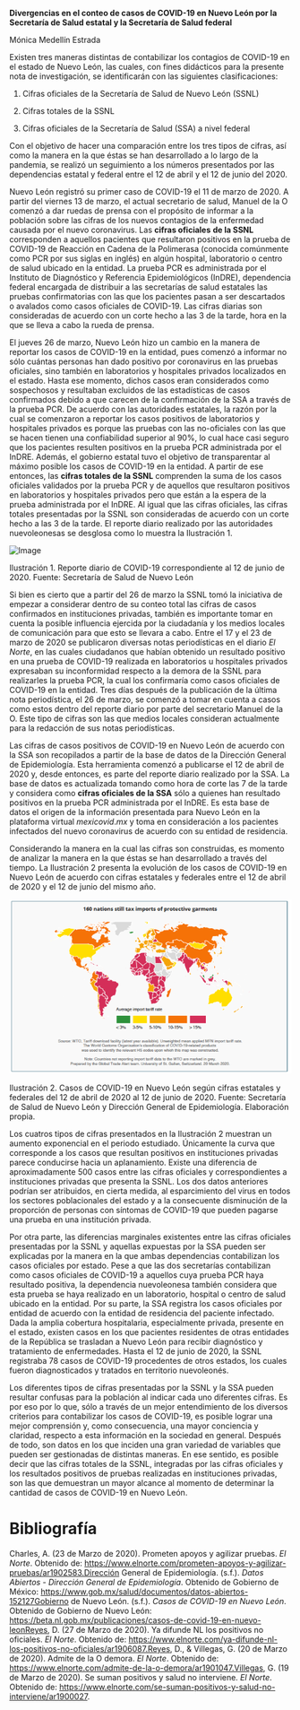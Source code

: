 **Divergencias en el conteo de casos de COVID-19 en Nuevo León por la
Secretaría de Salud estatal y la Secretaría de Salud federal**

Mónica Medellín Estrada

Existen tres maneras distintas de contabilizar los contagios de COVID-19
en el estado de Nuevo León, las cuales, con fines didácticos para la
presente nota de investigación, se identificarán con las siguientes
clasificaciones:

1.  Cifras oficiales de la Secretaría de Salud de Nuevo León (SSNL)

2.  Cifras totales de la SSNL

3.  Cifras oficiales de la Secretaría de Salud (SSA) a nivel federal

Con el objetivo de hacer una comparación entre los tres tipos de cifras,
así como la manera en la que éstas se han desarrollado a lo largo de la
pandemia, se realizó un seguimiento a los números presentados por las
dependencias estatal y federal entre el 12 de abril y el 12 de junio del
2020.

Nuevo León registró su primer caso de COVID-19 el 11 de marzo de 2020. A
partir del viernes 13 de marzo, el actual secretario de salud, Manuel de
la O comenzó a dar ruedas de prensa con el propósito de informar a la
población sobre las cifras de los nuevos contagios de la enfermedad
causada por el nuevo coronavirus. Las **cifras oficiales** **de la
SSNL** corresponden a aquellos pacientes que resultaron positivos en la
prueba de COVID-19 de Reacción en Cadena de la Polimerasa (conocida
comúnmente como PCR por sus siglas en inglés) en algún hospital,
laboratorio o centro de salud ubicado en la entidad. La prueba PCR es
administrada por el Instituto de Diagnóstico y Referencia
Epidemiológicos (InDRE), dependencia federal encargada de distribuir a
las secretarías de salud estatales las pruebas confirmatorias con las
que los pacientes pasan a ser descartados o avalados como casos
oficiales de COVID-19. Las cifras diarias son consideradas de acuerdo
con un corte hecho a las 3 de la tarde, hora en la que se lleva a cabo
la rueda de prensa.

El jueves 26 de marzo, Nuevo León hizo un cambio en la manera de
reportar los casos de COVID-19 en la entidad, pues comenzó a informar no
sólo cuántas personas han dado positivo por coronavirus en las pruebas
oficiales, sino también en laboratorios y hospitales privados
localizados en el estado. Hasta ese momento, dichos casos eran
considerados como sospechosos y resultaban excluidos de las estadísticas
de casos confirmados debido a que carecen de la confirmación de la SSA a
través de la prueba PCR. De acuerdo con las autoridades estatales, la
razón por la cual se comenzaron a reportar los casos positivos de
laboratorios y hospitales privados es porque las pruebas con las
no-oficiales con las que se hacen tienen una confiabilidad superior al
90%, lo cual hace casi seguro que los pacientes resulten positivos en la
prueba PCR administrada por el InDRE. Además, el gobierno estatal tuvo
el objetivo de transparentar al máximo posible los casos de COVID-19 en
la entidad. A partir de ese entonces, las **cifras totales de la SSNL**
comprenden la suma de los casos oficiales validados por la prueba PCR y
de aquellos que resultaron positivos en laboratorios y hospitales
privados pero que están a la espera de la prueba administrada por el
InDRE. Al igual que las cifras oficiales, las cifras totales presentadas
por la SSNL son consideradas de acuerdo con un corte hecho a las 3 de la
tarde. El reporte diario realizado por las autoridades nuevoleonesas se
desglosa como lo muestra la Ilustración 1.

![Image](./media/image1.jpeg)

Ilustración 1. Reporte diario de COVID-19 correspondiente al 12 de junio
de 2020. Fuente: Secretaría de Salud de Nuevo León

Si bien es cierto que a partir del 26 de marzo la SSNL tomó la
iniciativa de empezar a considerar dentro de su conteo total las cifras
de casos confirmados en instituciones privadas, también es importante
tomar en cuenta la posible influencia ejercida por la ciudadanía y los
medios locales de comunicación para que esto se llevara a cabo. Entre el
17 y el 23 de marzo de 2020 se publicaron diversas notas periodísticas
en el diario *El Norte*, en las cuales ciudadanos que habían obtenido un
resultado positivo en una prueba de COVID-19 realizada en laboratorios u
hospitales privados expresaban su inconformidad respecto a la demora de
la SSNL para realizarles la prueba PCR, la cual los confirmaría como
casos oficiales de COVID-19 en la entidad. Tres días después de la
publicación de la última nota periodística, el 26 de marzo, se comenzó a
tomar en cuenta a casos como estos dentro del reporte diario por parte
del secretario Manuel de la O. Este tipo de cifras son las que medios
locales consideran actualmente para la redacción de sus notas
periodísticas.

Las cifras de casos positivos de COVID-19 en Nuevo León de acuerdo con
la SSA son recopilados a partir de la base de datos de la Dirección
General de Epidemiología. Esta herramienta comenzó a publicarse el 12 de
abril de 2020 y, desde entonces, es parte del reporte diario realizado
por la SSA. La base de datos es actualizada tomando como hora de corte
las 7 de la tarde y considera como **cifras oficiales de la SSA** sólo a
quienes han resultado positivos en la prueba PCR administrada por el
InDRE. Es esta base de datos el origen de la información presentada para
Nuevo León en la plataforma virtual *mexicovid*.*mx* y toma en
consideración a los pacientes infectados del nuevo coronavirus de
acuerdo con su entidad de residencia.

Considerando la manera en la cual las cifras son construidas, es momento
de analizar la manera en la que éstas se han desarrollado a través del
tiempo. La Ilustración 2 presenta la evolución de los casos de COVID-19
en Nuevo León de acuerdo con cifras estatales y federales entre el 12 de
abril de 2020 y el 12 de junio del mismo año.

![](./media/image2.png)

Ilustración 2. Casos de COVID-19 en Nuevo León según cifras estatales y
federales del 12 de abril de 2020 al 12 de junio de 2020. Fuente:
Secretaría de Salud de Nuevo León y Dirección General de Epidemiología.
Elaboración propia.

Los cuatros tipos de cifras presentados en la Ilustración 2 muestran un
aumento exponencial en el periodo estudiado. Únicamente la curva que
corresponde a los casos que resultan positivos en instituciones privadas
parece conducirse hacia un aplanamiento. Existe una diferencia de
aproximadamente 500 casos entre las cifras oficiales y correspondientes
a instituciones privadas que presenta la SSNL. Los dos datos anteriores
podrían ser atribuidos, en cierta medida, al esparcimiento del virus en
todos los sectores poblacionales del estado y a la consecuente
disminución de la proporción de personas con síntomas de COVID-19 que
pueden pagarse una prueba en una institución privada.

Por otra parte, las diferencias marginales existentes entre las cifras
oficiales presentadas por la SSNL y aquellas expuestas por la SSA pueden
ser explicadas por la manera en la que ambas dependencias contabilizan
los casos oficiales por estado. Pese a que las dos secretarías
contabilizan como casos oficiales de COVID-19 a aquellos cuya prueba PCR
haya resultado positiva, la dependencia nuevoleonesa también considera
que esta prueba se haya realizado en un laboratorio, hospital o centro
de salud ubicado en la entidad. Por su parte, la SSA registra los casos
oficiales por entidad de acuerdo con la entidad de residencia del
paciente infectado. Dada la amplia cobertura hospitalaria, especialmente
privada, presente en el estado, existen casos en los que pacientes
residentes de otras entidades de la República se trasladan a Nuevo León
para recibir diagnóstico y tratamiento de enfermedades. Hasta el 12 de
junio de 2020, la SSNL registraba 78 casos de COVID-19 procedentes de
otros estados, los cuales fueron diagnosticados y tratados en territorio
nuevoleonés.

Los diferentes tipos de cifras presentadas por la SSNL y la SSA pueden
resultar confusas para la población al indicar cada uno diferentes
cifras. Es por eso por lo que, sólo a través de un mejor entendimiento
de los diversos criterios para contabilizar los casos de COVID-19, es
posible lograr una mejor comprensión y, como consecuencia, una mayor
conciencia y claridad, respecto a esta información en la sociedad en
general. Después de todo, son datos en los que inciden una gran variedad
de variables que pueden ser gestionadas de distintas maneras. En ese
sentido, es posible decir que las cifras totales de la SSNL, integradas
por las cifras oficiales y los resultados positivos de pruebas
realizadas en instituciones privadas, son las que demuestran un mayor
alcance al momento de determinar la cantidad de casos de COVID-19 en
Nuevo León.

# 

# **Bibliografía**

Charles, A. (23 de Marzo de 2020). Prometen apoyos y agilizar pruebas.
*El Norte*. Obtenido de:
https://www.elnorte.com/prometen-apoyos-y-agilizar-pruebas/ar1902583.Dirección
General de Epidemiología. (s.f.). *Datos Abiertos - Dirección General de
Epidemiología*. Obtenido de Gobierno de México:
https://www.gob.mx/salud/documentos/datos-abiertos-152127Gobierno de
Nuevo León. (s.f.). *Casos de COVID-19 en Nuevo León*. Obtenido de
Gobierno de Nuevo León:
https://beta.nl.gob.mx/publicaciones/casos-de-covid-19-en-nuevo-leonReyes,
D. (27 de Marzo de 2020). Ya difunde NL los positivos no oficiales. *El
Norte*. Obtenido de:
https://www.elnorte.com/ya-difunde-nl-los-positivos-no-oficiales/ar1906087.Reyes,
D., & Villegas, G. (20 de Marzo de 2020). Admite de la O demora. *El
Norte*. Obtenido de:
https://www.elnorte.com/admite-de-la-o-demora/ar1901047.Villegas, G. (19
de Marzo de 2020). Se suman positivos y salud no interviene. *El Norte*.
Obtenido de:
https://www.elnorte.com/se-suman-positivos-y-salud-no-interviene/ar1900027.
